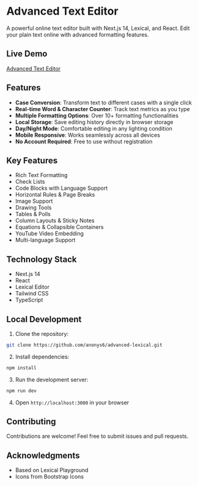 # Advanced Text Editor

A powerful online text editor built with Next.js 14, Lexical, and React. Edit your plain text online with advanced formatting features.

## Live Demo

[Advanced Text Editor](https://www.advancedtexteditor.com)

## Features

- **Case Conversion**: Transform text to different cases with a single click
- **Real-time Word & Character Counter**: Track text metrics as you type
- **Multiple Formatting Options**: Over 10+ formatting functionalities
- **Local Storage**: Save editing history directly in browser storage
- **Day/Night Mode**: Comfortable editing in any lighting condition
- **Mobile Responsive**: Works seamlessly across all devices
- **No Account Required**: Free to use without registration

## Key Features

- Rich Text Formatting
- Check Lists
- Code Blocks with Language Support
- Horizontal Rules & Page Breaks
- Image Support
- Drawing Tools
- Tables & Polls
- Column Layouts & Sticky Notes
- Equations & Collapsible Containers
- YouTube Video Embedding
- Multi-language Support

## Technology Stack

- Next.js 14
- React
- Lexical Editor
- Tailwind CSS
- TypeScript

## Local Development

1. Clone the repository:
```bash
git clone https://github.com/anonys6/advanced-lexical.git
```

2. Install dependencies:
```bash
npm install
```

3. Run the development server:
```bash
npm run dev
```

4. Open `http://localhost:3000` in your browser

## Contributing

Contributions are welcome! Feel free to submit issues and pull requests.

## Acknowledgments

- Based on Lexical Playground
- Icons from Bootstrap Icons